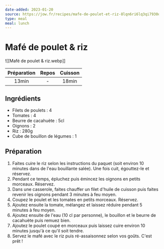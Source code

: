 ```yaml
---
date-added: 2023-01-20
source: https://jow.fr/recipes/mafe-de-poulet-et-riz-8lqn6ri6lq3qi7930qzc
type: meal
meal: lunch
---
```


# Mafé de poulet & riz

![[Mafé de poulet & riz.webp]]

| Préparation | Repos | Cuisson |
|:-----------:|:-----:|:-------:|
|    13min    |   -   |  18min  |

## Ingrédients

- Filets de poulets : 4
- Tomates : 4
- Beurre de cacahuète : 5cl
- Oignons : 2
- Riz : 280g
- Cube de bouillon de légumes : 1

## Préparation

1. Faites cuire le riz selon les instructions du paquet (soit environ 10 minutes dans de l'eau bouillante salée). Une fois cuit, égouttez-le et réservez.
2. Pendant ce temps, épluchez puis émincez les oignons en petits morceaux. Réservez.
3. Dans une casserole, faites chauffer un filet d'huile de cuisson puis faites revenir les oignons pendant 3 minutes à feu moyen.
4. Coupez le poulet et les tomates en petits morceaux. Réservez.
5. Ajoutez ensuite la tomate, mélangez et laissez réduire pendant 5 minutes à feu moyen.
6. Ajoutez ensuite de l'eau (10 cl par personne), le bouillon et le beurre de cacahuète puis remuez bien.
7. Ajoutez le poulet coupé en morceaux puis laissez cuire environ 10 minutes jusqu'à ce qu'il soit tendre.
8. Servez le mafé avec le riz puis ré-assaisonnez selon vos goûts. C'est prêt !
